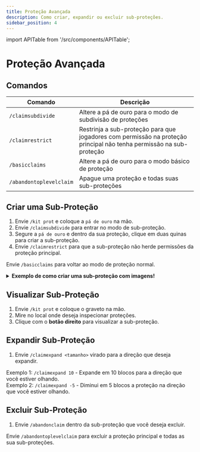 ```yaml
---
title: Proteção Avançada
description: Como criar, expandir ou excluir sub-proteções.
sidebar_position: 4
---
```


import APITable from '/src/components/APITable';

# Proteção Avançada

## Comandos

<APITable>

| Comando | Descrição |
| ------- | --------- |
| `/claimsubdivide` | Altere a pá de ouro para o modo de subdivisão de proteções |
| `/claimrestrict` | Restrinja a sub-proteção para que jogadores com permissão na proteção principal não tenha permissão na sub-proteção | 
| `/basicclaims` | Altere a pá de ouro para o modo básico de proteção |
| `/abandontoplevelclaim` | Apague uma proteção e todas suas sub-proteções |

</APITable>

## Criar uma Sub-Proteção

1. Envie `/kit prot` e coloque a `pá de ouro` na mão.
2. Envie `/claimsubdivide` para entrar no modo de sub-proteção.
3. Segure a `pá de ouro` e dentro da sua proteção, clique em duas quinas para criar a sub-proteção.
4. Envie `/claimrestrict` para que a sub-proteção não herde permissões da proteção principal.

Envie `/basicclaims` para voltar ao modo de proteção normal.

<details>
  <summary><b>Exemplo de como criar uma sub-proteção com imagens!</b></summary>
  <div>
    <p>1. Dentro da <a href="/protecao/basica#utilizando-a-pá-de-ouro" target="_blank">proteção</a>, vamos criar uma sub-proteção no local do baú abaixo:</p>
    <img src="https://i.imgur.com/oyfX3qo.png" alt="Primeiro passo"></img>
    <p></p>
    <br></br>
    <p>2. Envie <code>/kit prot</code> e coloque a pá de ouro na mão.</p>
    <p></p>
    <br></br>
    <p>3. Envie <code>/claimsubdivide</code> para entrar no modo de sub-proteção.</p>
    <p></p>
    <br></br>
    <p>4. Clique com o <b>botão direito</b> para selecionar a primeira quina:</p>
    <img src="https://i.imgur.com/fUBmp8J.png" alt="Quarto passo"></img>
    <p></p>
    <br></br>
    <p>5. Clique com o <b>botão direito</b> para seleciona a segunda quina:</p>
    <img src="https://i.imgur.com/hgUJFEE.png" alt="Quinto passo"></img>
    <p>No local onde for selecionada a segunda quina aparecerá um bloco de ferro.</p>
    <p></p>
    <br></br>
    <p>6. <b>Pronto, sub-proteção criada com sucesso!</b></p>
    <p></p>
    <br></br>
    <p>7. Envie <code>/claimrestrict</code> dentro da sub-proteção:</p>
    <img src="https://i.imgur.com/NORhMh5.png" alt="Sétimo passo"></img>
    <p>Jogadores que tenham qualquer permissão na sua proteção principal não terão permissão na sub-proteção onde você enviou o comando.</p>
    <p></p>
    <br></br>
    <p>8. Envie <code>/basicclaims</code> para voltar ao modo de proteção normal.</p>
    <p></p>
    <br></br>
    <p>9. Com o graveto na mão, clique com o <b>botão direito</b> no local para ver sua sub-proteção:</p>
    <img src="https://i.imgur.com/zFqDCNz.png" alt="Nono passo"></img>
    <p></p>
    <br></br>
    <p>10. A sub-proteção será circulada por bloco de lã com bloco de ferro nas quinas:</p>
    <img src="https://i.imgur.com/Jr9qO1H.png" alt="Décimo passo"></img>
  </div>
</details>

## Visualizar Sub-Proteção

1. Envie `/kit prot` e coloque o graveto na mão.
2. Mire no local onde deseja inspecionar proteções.
3. Clique com o **botão direito** para visualizar a sub-proteção.

## Expandir Sub-Proteção

1. Envie `/claimexpand <tamanho>` virado para a direção que deseja expandir.  

Exemplo 1: `/claimexpand 10` - Expande em 10 blocos para a direção que você estiver olhando.  
Exemplo 2: `/claimexpand -5` - Diminui em 5 blocos a proteção na direção que você estiver olhando.

## Excluir Sub-Proteção

1. Envie `/abandonclaim` dentro da sub-proteção que você deseja excluir.

Envie `/abandontoplevelclaim` para excluir a proteção principal e todas as sua sub-proteções.